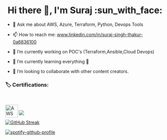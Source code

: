 <h1 align='center'> Hi there 👋, I'm Suraj :sun_with_face: </h1>


- 💬 Ask me about AWS, Azure, Terraform, Python, Devops Tools
- 📫 How to reach me: www.linkedin.com/in/suraj-singh-thakur-0a6836100

- 🔭 I’m currently working on POC's (Terraform,Ansible,Cloud Devops)
- 🌱 I’m currently learning everything :rofl:
- 👯 I’m looking to collaborate with other content creators.

### :label: Certifications:
<br />

[<img align="left" alt="AWS" width="40px" src="https://cdn.jsdelivr.net/npm/simple-icons@7.15.0/icons/amazonaws.svg" />][AWS]

<br />


<img src="https://github-readme-stats.vercel.app/api/top-langs?username=zluvsand&layout=compact&show_icons=true&theme=dark"/>

[![GitHub Streak](https://github-readme-streak-stats.herokuapp.com?user=sunsunny-hub&theme=highcontrast&hide_border=true)](https://git.io/streak-stats)


[![spotify-github-profile](https://spotify-github-profile.vercel.app/api/view?uid=31z7743rniagoafbzn6ku5u2i3wm&cover_image=true&theme=default&show_offline=false&bar_color_cover=true)](https://github.com/kittinan/spotify-github-profile)


[AWS]: https://www.credly.com/badges/78a1103c-ecf2-4a6c-9932-565bf2b6591e/public_url